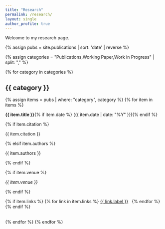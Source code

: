 ```yaml
---
title: "Research"
permalink: /research/
layout: single
author_profile: true
---
```


Welcome to my research page.

{% assign pubs = site.publications | sort: 'date' | reverse %}

{% assign categories = "Publications,Working Paper,Work in Progress" | split: "," %}

{% for category in categories %}
## {{ category }}

{% assign items = pubs | where: "category", category %}
{% for item in items %}
<div style="margin-bottom: 2rem;">
<p><strong>{{ item.title }}</strong>{% if item.date %} ({{ item.date | date: "%Y" }}){% endif %}</p>
{% if item.citation %}
  <p>{{ item.citation }}</p>
{% elsif item.authors %}
  <p>{{ item.authors }}</p>
{% endif %}

  {% if item.venue %}
    <p><em>{{ item.venue }}</em></p>
  {% endif %}

  {% if item.links %}
    {% for link in item.links %}
      <a href="{{ link.url }}" class="btn" target="_blank" rel="noopener" style="margin-right: 0.5rem;">{{ link.label }}</a>
    {% endfor %}
  {% endif %}
</div>
{% endfor %}
{% endfor %}
